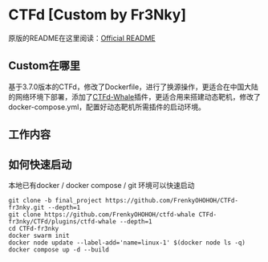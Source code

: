# CTFd [Custom by Fr3Nky]

原版的README在这里阅读：[Official README](./README_CTFd.md)

## Custom在哪里

基于3.7.0版本的CTFd，修改了Dockerfile，进行了换源操作，更适合在中国大陆的网络环境下部署，添加了[CTFd-Whale](https://github.com/glzjin/CTFd-Whale)插件，更适合用来搭建动态靶机，修改了docker-compose.yml，配置好动态靶机所需插件的启动环境。

## 工作内容



## 如何快速启动

本地已有docker / docker compose / git 环境可以快速启动

```
git clone -b final_project https://github.com/FrenkyOHOHOH/CTFd-fr3nky.git --depth=1
git clone https://github.com/FrenkyOHOHOH/ctfd-whale CTFd-fr3nky/CTFd/plugins/ctfd-whale --depth=1
cd CTFd-fr3nky
docker swarm init
docker node update --label-add='name=linux-1' $(docker node ls -q)
docker compose up -d --build

```

